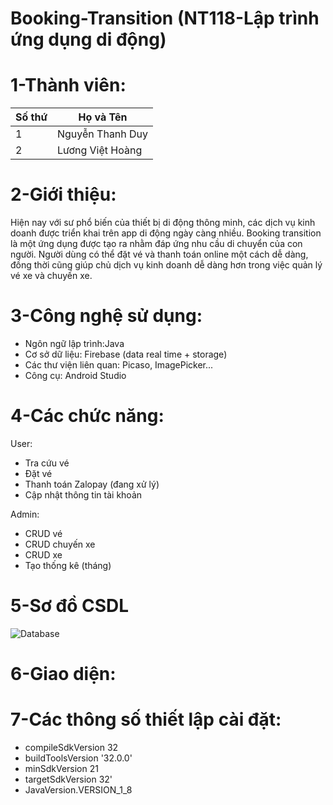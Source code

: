 # Booking-Transition (NT118-Lập trình ứng dụng di động)
# 1-Thành viên:
Số thứ  | Họ và Tên
--------| -------------
1| Nguyễn Thanh Duy
2| Lương Việt Hoàng

# 2-Giới thiệu:
Hiện nay với sư phổ biến của thiết bị di động thông minh, các dịch vụ kinh doanh được triển khai trên app di động ngày càng nhiều. Booking transition là một ứng dụng được tạo ra nhằm đáp ứng nhu cầu di chuyển của con người. Người dùng có thể đặt vé và thanh toán online một cách dễ dàng, đồng thời cũng giúp chủ dịch vụ kinh doanh dễ dàng hơn trong việc quản lý vé xe và chuyến xe.

# 3-Công nghệ sử dụng:
+ Ngôn ngữ lập trình:Java
+ Cơ sở dữ liệu: Firebase (data real time + storage)
+ Các thư viện liên quan: Picaso, ImagePicker...
+ Công cụ: Android Studio

# 4-Các chức năng:
User:
+ Tra cứu vé
+ Đặt vé
+ Thanh toán Zalopay (đang xử lý)
+ Cập nhật thông tin tài khoản

Admin:
+ CRUD vé
+ CRUD chuyến xe
+ CRUD xe
+ Tạo thống kê (tháng)
  
# 5-Sơ đồ CSDL
![Database](https://drive.google.com/uc?export=view&id=127xznv1h7zKhaWU1lsL3gghVGtnYxylE)

# 6-Giao diện:

# 7-Các thông số thiết lập cài đặt:
+ compileSdkVersion 32
+ buildToolsVersion '32.0.0'
+ minSdkVersion 21
+ targetSdkVersion 32'
+ JavaVersion.VERSION_1_8
